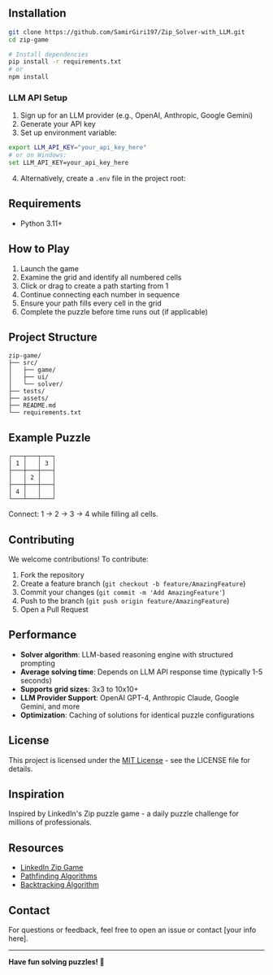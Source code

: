 ## Installation

```bash
git clone https://github.com/SamirGiri197/Zip_Solver-with_LLM.git
cd zip-game

# Install dependencies
pip install -r requirements.txt
# or
npm install
```

### LLM API Setup

1. Sign up for an LLM provider (e.g., OpenAI, Anthropic, Google Gemini)
2. Generate your API key
3. Set up environment variable:

```bash
export LLM_API_KEY="your_api_key_here"
# or on Windows:
set LLM_API_KEY=your_api_key_here
```

4. Alternatively, create a `.env` file in the project root:

## Requirements

- Python 3.11+

## How to Play

1. Launch the game
2. Examine the grid and identify all numbered cells
3. Click or drag to create a path starting from 1
4. Continue connecting each number in sequence
5. Ensure your path fills every cell in the grid
6. Complete the puzzle before time runs out (if applicable)

## Project Structure

```
zip-game/
├── src/
│   ├── game/
│   ├── ui/
│   └── solver/
├── tests/
├── assets/
├── README.md
└── requirements.txt
```

## Example Puzzle

```
┌───┬───┬───┐
│ 1 │   │ 3 │
├───┼───┼───┤
│   │ 2 │   │
├───┼───┼───┤
│ 4 │   │   │
└───┴───┴───┘
```

Connect: 1 → 2 → 3 → 4 while filling all cells.


## Contributing

We welcome contributions! To contribute:

1. Fork the repository
2. Create a feature branch (`git checkout -b feature/AmazingFeature`)
3. Commit your changes (`git commit -m 'Add AmazingFeature'`)
4. Push to the branch (`git push origin feature/AmazingFeature`)
5. Open a Pull Request

## Performance

- **Solver algorithm**: LLM-based reasoning engine with structured prompting
- **Average solving time**: Depends on LLM API response time (typically 1-5 seconds)
- **Supports grid sizes**: 3x3 to 10x10+
- **LLM Provider Support**: OpenAI GPT-4, Anthropic Claude, Google Gemini, and more
- **Optimization**: Caching of solutions for identical puzzle configurations


## License

This project is licensed under the [MIT License](LICENSE) - see the LICENSE file for details.

## Inspiration

Inspired by LinkedIn's Zip puzzle game - a daily puzzle challenge for millions of professionals.

## Resources

- [LinkedIn Zip Game](https://www.linkedin.com/games/zip)
- [Pathfinding Algorithms](https://en.wikipedia.org/wiki/Pathfinding)
- [Backtracking Algorithm](https://en.wikipedia.org/wiki/Backtracking)

## Contact

For questions or feedback, feel free to open an issue or contact [your info here].

---

**Have fun solving puzzles! 🧩**
